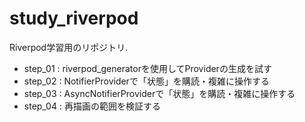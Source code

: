 # study_riverpod

Riverpod学習用のリポジトリ.

* step_01 : riverpod_generatorを使用してProviderの生成を試す
* step_02 : NotifierProviderで「状態」を購読・複雑に操作する
* step_03 : AsyncNotifierProviderで「状態」を購読・複雑に操作する
* step_04 : 再描画の範囲を検証する
 
